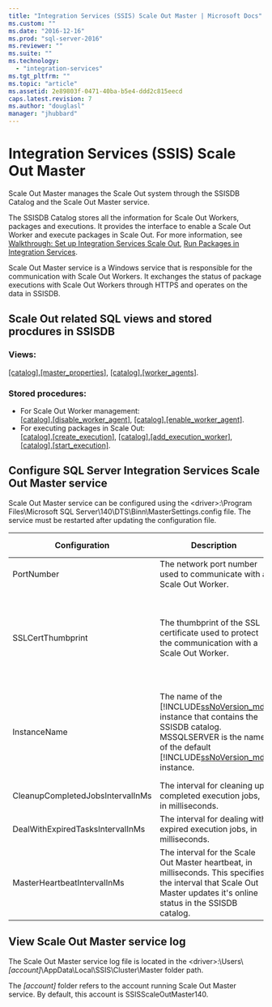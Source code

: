 ```yaml
---
title: "Integration Services (SSIS) Scale Out Master | Microsoft Docs"
ms.custom: ""
ms.date: "2016-12-16"
ms.prod: "sql-server-2016"
ms.reviewer: ""
ms.suite: ""
ms.technology: 
  - "integration-services"
ms.tgt_pltfrm: ""
ms.topic: "article"
ms.assetid: 2e89803f-0471-40ba-b5e4-ddd2c815eecd
caps.latest.revision: 7
ms.author: "douglasl"
manager: "jhubbard"
---
```

# Integration Services (SSIS) Scale Out Master
Scale Out Master manages the Scale Out system through the SSISDB Catalog and the Scale Out Master service. 

The SSISDB Catalog stores all the information for Scale Out Workers, packages and executions. It provides the interface to enable a Scale Out Worker and execute packages in Scale Out. For more information, see [Walkthrough: Set up Integration Services Scale Out](../integration-services/walkthrough-set-up-integration-services-scale-out.md), [Run Packages in Integration Services](../integration-services/run-packages-in-integration-services-ssis-scale-out.md).

Scale Out Master service is a Windows service that is responsible for the communication with Scale Out Workers. It exchanges the status of package executions with Scale Out Workers through HTTPS and operates on the data in SSISDB. 

## Scale Out related SQL views and stored procdures in SSISDB

### Views:
[[catalog].[master_properties]](../integration-services/system/views/catalog.master-properties-ssisdb-database.md), [[catalog].[worker_agents]](../integration-services/system/views/catalog.worker-agents-ssisdb-database.md).
### Stored procedures:

- For Scale Out Worker management:  
 [[catalog].[disable_worker_agent]](../integration-services/system/stored-procedures/catalog.disable-worker-agent-ssisdb-database.md), [[catalog].[enable_worker_agent]](../integration-services/system/stored-procedures/catalog.enable-worker-agent-ssisdb-database.md).
- For executing packages in Scale Out:   
[[catalog].[create_execution]](../integration-services/system/stored-procedures/catalog.create-execution-ssisdb-database.md), [[catalog].[add_execution_worker]](../integration-services/system/stored-procedures/catalog.add-execution-worker-ssisdb-database.md), [[catalog].[start_execution]](../integration-services/system/stored-procedures/catalog.start-execution-ssisdb-database.md).   

## Configure SQL Server Integration Services Scale Out Master service
Scale Out Master service can be configured using the \<driver\>:\Program Files\Microsoft SQL Server\140\DTS\Binn\MasterSettings.config file. The service must be restarted after updating the configuration file.


Configuration  |Description  |Default Value  
---------|---------|---------
PortNumber|The network port number used to communicate with a Scale Out Worker.|8391         
SSLCertThumbprint|The thumbprint of the SSL certificate used to protect  the communication with a Scale Out Worker.|The thumbprint of the SSL certificate specified during the Scale Out Master installation         
InstanceName|The name of the [!INCLUDE[ssNoVersion_md](../a9notintoc/includes/ssnoversion-md.md)] instance that contains the SSISDB catalog. MSSQLSERVER is the name of the default [!INCLUDE[ssNoVersion_md](../a9notintoc/includes/ssnoversion-md.md)] instance. |The name of the SQL Server instance that is installed with the Scale Out Master         
CleanupCompletedJobsIntervalInMs|The interval for cleaning up completed execution jobs, in milliseconds.|43200000         
DealWithExpiredTasksIntervalInMs|The interval for dealing with expired execution jobs, in milliseconds.|300000
MasterHeartbeatIntervalInMs|The interval for the Scale Out Master heartbeat, in milliseconds. This specifies the interval that Scale Out Master updates it's online status in the SSISDB catalog.|30000        

## View Scale Out Master service log
The Scale Out Master service log file is located in the \<driver\>:\Users\\*[account]*\AppData\Local\SSIS\Cluster\Master folder path. 

The *[account]* folder refers to the account running Scale Out Master service. By default, this account is SSISScaleOutMaster140.